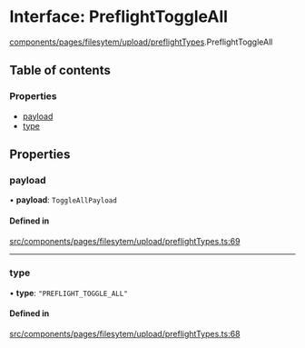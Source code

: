 # Interface: PreflightToggleAll

[components/pages/filesytem/upload/preflightTypes](../wiki/components.pages.filesytem.upload.preflightTypes).PreflightToggleAll

## Table of contents

### Properties

- [payload](../wiki/components.pages.filesytem.upload.preflightTypes.PreflightToggleAll#payload)
- [type](../wiki/components.pages.filesytem.upload.preflightTypes.PreflightToggleAll#type)

## Properties

### payload

• **payload**: `ToggleAllPayload`

#### Defined in

[src/components/pages/filesytem/upload/preflightTypes.ts:69](https://github.com/ExperimentsByFileFighter/WebApp-PoC-technical-Documentation/blob/5171d3e/src/components/pages/filesytem/upload/preflightTypes.ts#L69)

___

### type

• **type**: ``"PREFLIGHT_TOGGLE_ALL"``

#### Defined in

[src/components/pages/filesytem/upload/preflightTypes.ts:68](https://github.com/ExperimentsByFileFighter/WebApp-PoC-technical-Documentation/blob/5171d3e/src/components/pages/filesytem/upload/preflightTypes.ts#L68)
